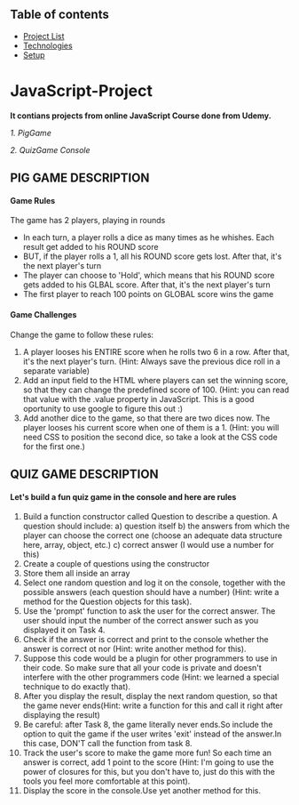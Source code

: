 ## Table of contents
* [Project List](#general-info)
* [Technologies](#technologies)
* [Setup](#setup)



# JavaScript-Project

**It contians projects from online JavaScript Course done from Udemy.**

*1. PigGame*

*2. QuizGame Console*

## PIG GAME DESCRIPTION 

#### Game Rules 

 The game has 2 players, playing in rounds
-  In each turn, a player rolls a dice as many times as he whishes. Each result get added to his ROUND score
-  BUT, if the player rolls a 1, all his ROUND score gets lost. After that, it's the next player's turn
-  The player can choose to 'Hold', which means that his ROUND score gets added to his GLBAL score. After that, it's the next player's turn
-  The first player to reach 100 points on GLOBAL score wins the game

#### Game Challenges 

Change the game to follow these rules:

1. A player looses his ENTIRE score when he rolls two 6 in a row. After that, it's the next player's turn. (Hint: Always save the previous dice roll in a separate variable)
2. Add an input field to the HTML where players can set the winning score, so that they can change the predefined score of 100. (Hint: you can read that value with the .value property in JavaScript. This is a good oportunity to use google to figure this out :)
3. Add another dice to the game, so that there are two dices now. The player looses his current score when one of them is a 1. (Hint: you will need CSS to position the second dice, so take a look at the CSS code for the first one.)

## QUIZ GAME DESCRIPTION

#### Let's build a fun quiz game in the console and here are rules

1. Build a function constructor called Question to describe a question. A question should include:
a) question itself
b) the answers from which the player can choose the correct one (choose an adequate data structure here, array, object, etc.)
c) correct answer (I would use a number for this)
2. Create a couple of questions using the constructor
3. Store them all inside an array
4. Select one random question and log it on the console, together with the possible answers (each question should have a number) (Hint: write a method for the Question objects for this task).
5. Use the 'prompt' function to ask the user for the correct answer. The user should input the number of the correct answer such as you displayed it on Task 4.
6. Check if the answer is correct and print to the console whether the answer is correct ot nor (Hint: write another method for this).
7. Suppose this code would be a plugin for other programmers to use in their code. So make sure that all your code is private and doesn't interfere with the other programmers code (Hint: we learned a special technique to do exactly that).
8. After you display the result, display the next random question, so that the game never ends(Hint: write a function for this and call it right after displaying the result)
9. Be careful: after Task 8, the game literally never ends.So include the option to quit the game if the user writes 'exit' instead of the answer.In this case, DON'T call the function from task 8.
10. Track the user's score to make the game more fun! So each time an answer is correct, add 1 point to the score (Hint: I'm going to use the power of closures for this, but you don't have to, just do this with the tools you feel more comfortable at this point).
11. Display the score in the console.Use yet another method for this.
